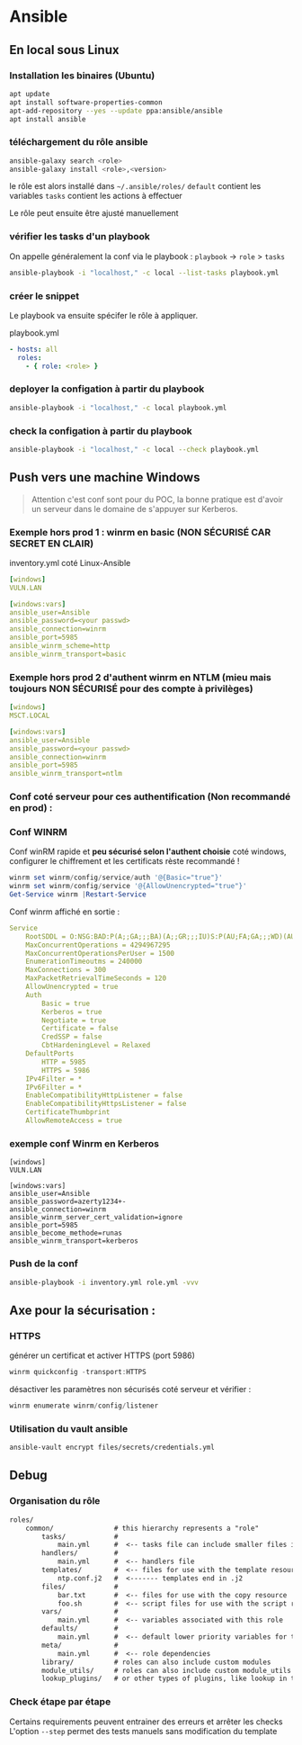 # Ansible

## En local sous Linux

### Installation les binaires (Ubuntu)

```bash
apt update
apt install software-properties-common
apt-add-repository --yes --update ppa:ansible/ansible
apt install ansible
```


### téléchargement du rôle ansible

```bash
ansible-galaxy search <role>
ansible-galaxy install <role>,<version>
```

le rôle est alors installé dans `~/.ansible/roles/`
`default` contient les variables
`tasks` contient les actions à effectuer

Le rôle peut ensuite être ajusté manuellement


### vérifier les tasks d'un playbook

On appelle généralement la conf via le playbook : `playbook` -> `role` > `tasks`

```bash
ansible-playbook -i "localhost," -c local --list-tasks playbook.yml
```


### créer le snippet

Le playbook va ensuite spécifer le rôle à appliquer.

playbook.yml

```yml
- hosts: all
  roles:
    - { role: <role> }
```


### deployer la configation à partir du playbook

```bash
ansible-playbook -i "localhost," -c local playbook.yml
```


### check la configation à partir du playbook

```bash
ansible-playbook -i "localhost," -c local --check playbook.yml
```


## Push vers une machine Windows

> Attention c'est conf sont pour du POC, la bonne pratique est d'avoir un serveur dans le domaine de s'appuyer sur Kerberos.


### Exemple hors prod 1 : winrm en basic (NON SÉCURISÉ CAR SECRET EN CLAIR)

inventory.yml coté Linux-Ansible

```yml
[windows]
VULN.LAN

[windows:vars]
ansible_user=Ansible
ansible_password=<your passwd>
ansible_connection=winrm
ansible_port=5985
ansible_winrm_scheme=http
ansible_winrm_transport=basic
```

### Exemple hors prod 2 d'authent winrm en NTLM (mieu mais toujours NON SÉCURISÉ pour des compte à privilèges)

```yml
[windows]
MSCT.LOCAL

[windows:vars]
ansible_user=Ansible
ansible_password=<your passwd>
ansible_connection=winrm
ansible_port=5985
ansible_winrm_transport=ntlm
```


### Conf coté serveur pour ces authentification (Non recommandé en prod) :

### Conf WINRM

Conf winRM rapide et **peu sécurisé selon l'authent choisie** coté windows, configurer le chiffrement et les certificats rèste recommandé ! 

```powershell
winrm set winrm/config/service/auth '@{Basic="true"}'
winrm set winrm/config/service '@{AllowUnencrypted="true"}'
Get-Service winrm |Restart-Service
```


Conf winrm affiché en sortie :

```yml
Service
    RootSDDL = O:NSG:BAD:P(A;;GA;;;BA)(A;;GR;;;IU)S:P(AU;FA;GA;;;WD)(AU;SA;GXGW;;;WD)
    MaxConcurrentOperations = 4294967295
    MaxConcurrentOperationsPerUser = 1500
    EnumerationTimeoutms = 240000
    MaxConnections = 300
    MaxPacketRetrievalTimeSeconds = 120
    AllowUnencrypted = true
    Auth
        Basic = true
        Kerberos = true
        Negotiate = true
        Certificate = false
        CredSSP = false
        CbtHardeningLevel = Relaxed
    DefaultPorts
        HTTP = 5985
        HTTPS = 5986
    IPv4Filter = *
    IPv6Filter = *
    EnableCompatibilityHttpListener = false
    EnableCompatibilityHttpsListener = false
    CertificateThumbprint
    AllowRemoteAccess = true
```

### exemple conf Winrm en Kerberos

```YML
[windows]
VULN.LAN

[windows:vars]
ansible_user=Ansible
ansible_password=azerty1234+-
ansible_connection=winrm
ansible_winrm_server_cert_validation=ignore
ansible_port=5985
ansible_become_methode=runas
ansible_winrm_transport=kerberos
```

### Push de la conf

```bash
ansible-playbook -i inventory.yml role.yml -vvv
```

## Axe pour la sécurisation : 

### HTTPS

générer un certificat et activer HTTPS (port 5986) 

```powershell
winrm quickconfig -transport:HTTPS
```

désactiver les paramètres non sécurisés coté serveur et vérifier :

```powershell
winrm enumerate winrm/config/listener
```


### Utilisation du vault ansible

```bash
ansible-vault encrypt files/secrets/credentials.yml
```


## Debug

### Organisation du rôle

```txt
roles/
    common/               # this hierarchy represents a "role"
        tasks/            #
            main.yml      #  <-- tasks file can include smaller files if warranted
        handlers/         #
            main.yml      #  <-- handlers file
        templates/        #  <-- files for use with the template resource
            ntp.conf.j2   #  <------- templates end in .j2
        files/            #
            bar.txt       #  <-- files for use with the copy resource
            foo.sh        #  <-- script files for use with the script resource
        vars/             #
            main.yml      #  <-- variables associated with this role
        defaults/         #
            main.yml      #  <-- default lower priority variables for this role
        meta/             #
            main.yml      #  <-- role dependencies
        library/          # roles can also include custom modules
        module_utils/     # roles can also include custom module_utils
        lookup_plugins/   # or other types of plugins, like lookup in this case
```

### Check étape par étape

Certains requirements peuvent entrainer des erreurs et arrêter les checks 
L'option `--step` permet des tests manuels sans modification du template
